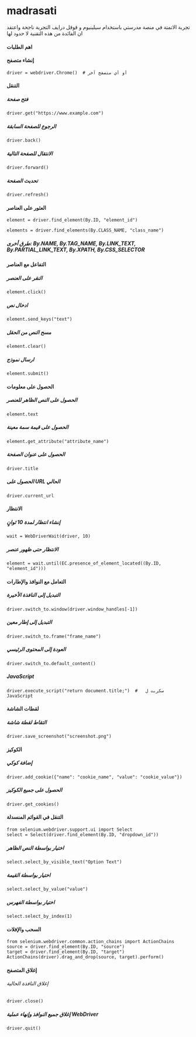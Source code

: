 # madrasati
تجربة الاتمتة في منصة مدرستي باستخدام سيلينيوم و قوقل درايف
التجربة ناجحة واعتقد ان الفائدة من هذه التقنية لا حدود لها 




#### اهم الطلبات 

#### إنشاء متصفح
```
driver = webdriver.Chrome()  # أو أي متصفح آخر
```
#### التنقل
##### فتح صفحة
```
driver.get("https://www.example.com")
```
##### الرجوع للصفحة السابقة
```
driver.back()
```
##### الانتقال للصفحة التالية
```
driver.forward()
```
##### تحديث الصفحة
```
driver.refresh() 
```


#### العثور على العناصر
```
element = driver.find_element(By.ID, "element_id")
```
```
elements = driver.find_elements(By.CLASS_NAME, "class_name")
```

##### طرق أخرى: By.NAME, By.TAG_NAME, By.LINK_TEXT, By.PARTIAL_LINK_TEXT, By.XPATH, By.CSS_SELECTOR

#### التفاعل مع العناصر

##### النقر على العنصر
```
element.click()
```

##### ادخال نص

```
element.send_keys("text")
```
##### مسح النص من الحقل

```
element.clear()
```
##### ارسال نموذج
```
element.submit() 
```

#### الحصول على معلومات

#####  الحصول على النص الظاهر للعنصر
```
element.text
```

#####  الحصول على قيمة سمة معينة

```
element.get_attribute("attribute_name")  
```

#####  الحصول على عنوان الصفحة
```
driver.title  
```
##### الحصول على URL الحالي
```
driver.current_url  
```


#### الانتظار


#####   إنشاء انتظار لمدة 10 ثوانٍ
```
wait = WebDriverWait(driver, 10)
```

##### الانتظار حتى ظهور عنصر
```
element = wait.until(EC.presence_of_element_located((By.ID, "element_id"))) 
```



#### التعامل مع النوافذ والإطارات

##### التبديل إلى النافذة الأخيرة

```
driver.switch_to.window(driver.window_handles[-1]) 
```


#####   التبديل إلى إطار معين
```
driver.switch_to.frame("frame_name") 
```
##### العودة إلى المحتوى الرئيسي
```
driver.switch_to.default_content()  
```


##### JavaScript

```
driver.execute_script("return document.title;")  #   سكربت ل JavaScript
```

#### لقطات الشاشة

##### التقاط لقطة شاشة
```
driver.save_screenshot("screenshot.png") 
```


#### الكوكيز

#####  إضافة كوكي
```
driver.add_cookie({"name": "cookie_name", "value": "cookie_value"})  
```

##### الحصول على جميع الكوكيز
```
driver.get_cookies() 
```


#### التنقل في القوائم المنسدلة
```
from selenium.webdriver.support.ui import Select
select = Select(driver.find_element(By.ID, "dropdown_id"))
```

#####  اختيار بواسطة النص الظاهر

```
select.select_by_visible_text("Option Text")  
```

#####  اختيار بواسطة القيمة
```
select.select_by_value("value") 
```


##### اختيار بواسطة الفهرس
```
select.select_by_index(1)  
```

#### السحب والإفلات
```
from selenium.webdriver.common.action_chains import ActionChains
source = driver.find_element(By.ID, "source")
target = driver.find_element(By.ID, "target")
ActionChains(driver).drag_and_drop(source, target).perform()
```


#### إغلاق المتصفح

######   إغلاق النافذة الحالية
```
driver.close() 
```

##### إغلاق جميع النوافذ وإنهاء عملية WebDriver
```
driver.quit()  
```
